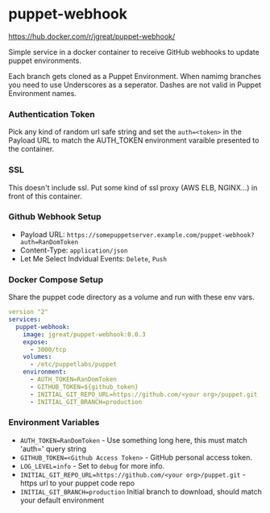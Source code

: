 # puppet-webhook

https://hub.docker.com/r/jgreat/puppet-webhook/

Simple service in a docker container to receive GitHub webhooks to update puppet environments.

Each branch gets cloned as a Puppet Environment. When namimg branches you need to use Underscores as a seperator. Dashes are not valid in Puppet Environment names.

### Authentication Token

Pick any kind of random url safe string and set the `auth=<token>` in the Payload URL to match the AUTH_TOKEN environment varaible presented to the container.

### SSL

This doesn't include ssl. Put some kind of ssl proxy (AWS ELB, NGINX...) in front of this container.

### Github Webhook Setup

* Payload URL: `https://somepuppetserver.example.com/puppet-webhook?auth=RanDomToken`
* Content-Type: `application/json`
* Let Me Select Indvidual Events: `Delete`, `Push`

### Docker Compose Setup

Share the puppet code directory as a volume and run with these env vars.

```yaml
version "2"
services:
  puppet-webhook:
    image: jgreat/puppet-webhook:0.0.3
    expose:
      - 3000/tcp
    volumes:
      - /etc/puppetlabs/puppet
    environment:
      - AUTH_TOKEN=RanDomToken
      - GITHUB_TOKEN=${github_token}
      - INITIAL_GIT_REPO_URL=https://github.com/<your org>/puppet.git
      - INITIAL_GIT_BRANCH=production
```

### Environment Variables

* `AUTH_TOKEN=RanDomToken` - Use something long here, this must match 'auth=' query string
* `GITHUB_TOKEN=<Github Access Token>` - GitHub personal access token.
* `LOG_LEVEL=info` - Set to `debug` for more info.
* `INITIAL_GIT_REPO_URL=https://github.com/<your org>/puppet.git` - https url to your puppet code repo
* `INITIAL_GIT_BRANCH=production` Initial branch to download, should match your default environment
